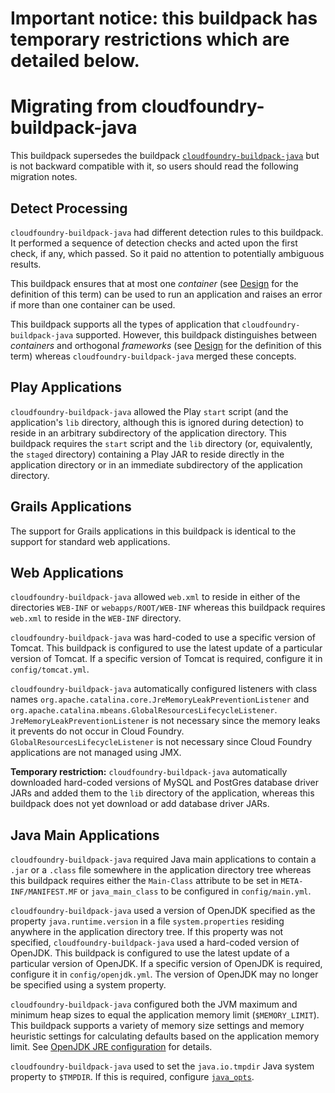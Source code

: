 # Important notice: this buildpack has temporary restrictions which are detailed below.

# Migrating from cloudfoundry-buildpack-java

This buildpack supersedes the buildpack [`cloudfoundry-buildpack-java`][] but is not backward compatible with it, so users should read the following migration notes.

## Detect Processing

`cloudfoundry-buildpack-java` had different detection rules to this buildpack.  It performed a sequence of detection checks and acted upon the first check, if any, which passed. So it paid no attention to potentially ambiguous results.

This buildpack ensures that at most one _container_ (see [Design][] for the definition of this term) can be used to run an application and raises an error if more than one container can be used.

This buildpack supports all the types of application that `cloudfoundry-buildpack-java` supported.  However, this buildpack distinguishes between _containers_ and orthogonal _frameworks_ (see [Design][] for the definition of this term) whereas `cloudfoundry-buildpack-java` merged these concepts.

## Play Applications

`cloudfoundry-buildpack-java` allowed the Play `start` script (and the application's `lib` directory, although this is ignored during detection) to reside in an arbitrary subdirectory of the application directory. This buildpack requires the `start` script and the `lib` directory (or, equivalently, the `staged` directory) containing a Play JAR to reside directly in the application directory or in an immediate subdirectory of the application directory.

## Grails Applications

The support for Grails applications in this buildpack is identical to the support for standard web applications.

## Web Applications

`cloudfoundry-buildpack-java` allowed `web.xml` to reside in either of the directories `WEB-INF` or `webapps/ROOT/WEB-INF` whereas this buildpack requires `web.xml` to reside in the `WEB-INF` directory.

`cloudfoundry-buildpack-java` was hard-coded to use a specific version of Tomcat.  This buildpack is configured to use the latest update of a particular version of Tomcat. If a specific version of Tomcat is required, configure it in `config/tomcat.yml`.

`cloudfoundry-buildpack-java` automatically configured listeners with class names `org.apache.catalina.core.JreMemoryLeakPreventionListener` and `org.apache.catalina.mbeans.GlobalResourcesLifecycleListener`. `JreMemoryLeakPreventionListener` is not necessary since the memory leaks it prevents do not occur in Cloud Foundry. `GlobalResourcesLifecycleListener` is not necessary since Cloud Foundry applications are not managed using JMX.

<b>Temporary restriction:</b> `cloudfoundry-buildpack-java` automatically downloaded hard-coded versions of MySQL and PostGres database driver JARs and added them to the `lib` directory of the application, whereas this buildpack does not yet download or add database driver JARs.

## Java Main Applications

`cloudfoundry-buildpack-java` required Java main applications to contain a `.jar` or a `.class` file somewhere in the application directory tree whereas this buildpack requires either the `Main-Class` attribute to be set in `META-INF/MANIFEST.MF` or `java_main_class` to be configured in `config/main.yml`.

`cloudfoundry-buildpack-java` used a version of OpenJDK specified as the property `java.runtime.version` in a file `system.properties` residing anywhere in the application directory tree. If this property was not specified, `cloudfoundry-buildpack-java` used a hard-coded version of OpenJDK.  This buildpack is configured to use the latest update of a particular version of OpenJDK. If a specific version of OpenJDK is required, configure it in `config/openjdk.yml`. The version of OpenJDK may no longer be specified using a system property.

`cloudfoundry-buildpack-java` configured both the JVM maximum and minimum heap sizes to equal the application memory limit (`$MEMORY_LIMIT`). This buildpack supports a variety of memory size settings and memory heuristic settings for calculating defaults based on the application memory limit.  See [OpenJDK JRE configuration][] for details.

`cloudfoundry-buildpack-java` used to set the `java.io.tmpdir` Java system property to `$TMPDIR`.  If this is required, configure [`java_opts`][].


[`cloudfoundry-buildpack-java`]: https://github.com/cloudfoundry/cloudfoundry-buildpack-java
[Design]: design.md
[`java_opts`]: framework-java_opts.md#configuration
[OpenJDK JRE configuration]: jre-openjdk.md#configuration
